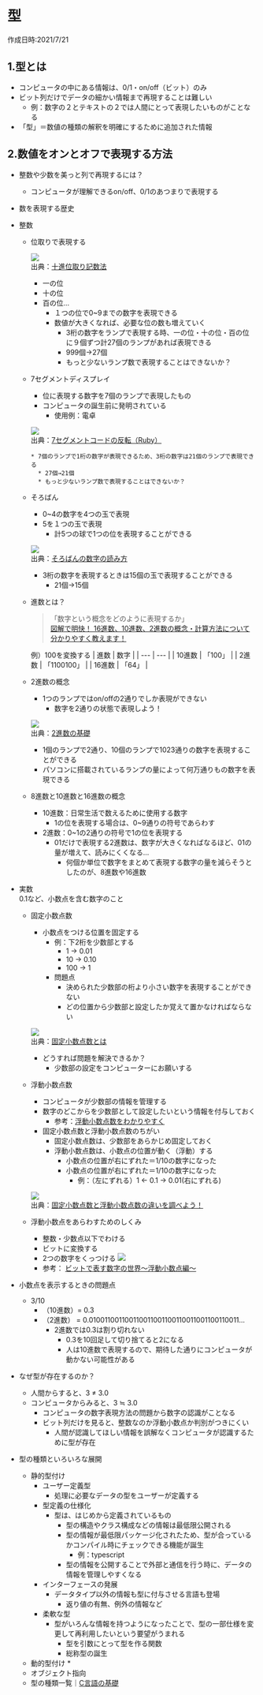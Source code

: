 # 型
作成日時:2021/7/21

## 1.型とは
* コンピュータの中にある情報は、0/1・on/off（ビット）のみ
* ビット列だけでデータの細かい情報まで再現することは難しい
  * 例：数字の２とテキストの２では人間にとって表現したいものがことなる
* 「型」＝数値の種類の解釈を明確にするために追加された情報


## 2.数値をオンとオフで表現する方法
* 整数や少数を美っと列で再現するには？
  * コンピュータが理解できるon/off、0/1のあつまりで表現する

* 数を表現する歴史

* 整数
  * 位取りで表現する

    ![](2021-07-24-21-45-08.png)   
    出典：[十進位取り記数法](https://www.shinko-keirin.co.jp/keirinkan/sansu/WebHelp/01/page1_21.html)

    * 一の位
    * 十の位
    * 百の位…
      * １つの位で0~9までの数字を表現できる
      * 数値が大きくなれば、必要な位の数も増えていく
        * 3桁の数字をランプで表現する時、一の位・十の位・百の位に９個ずつ計27個のランプがあれば表現できる
        * 999個→27個
        * もっと少ないランプ数で表現することはできないか？

  * 7セグメントディスプレイ
    * 位に表現する数字を7個のランプで表現したもの
    * コンピュータの誕生前に発明されている
      * 使用例：電卓

    ![](2021-07-24-21-48-58.png)   
    出典：[7セグメントコードの反転（Ruby）](https://obelisk.hatenablog.com/entry/2017/12/29/061237)

        * 7個のランプで1桁の数字が表現できるため、3桁の数字は21個のランプで表現できる
          * 27個→21個
          * もっと少ないランプ数で表現することはできないか？

  * そろばん
    * 0~4の数字を4つの玉で表現
    * 5を１つの玉で表現
      * 計5つの球で1つの位を表現することができる
      
    ![](2021-07-25-23-37-40.png)   
    出典：[そろばんの数字の読み方](https://dokugaku.org/soroban/howToRead.php)

      * 3桁の数字を表現するときは15個の玉で表現することができる
        * 21個→15個

  * 進数とは？
    > 「数字という概念をどのように表現するか」   
    [図解で明快！ 16進数、10進数、2進数の概念・計算方法について分かりやすく教えます！](https://my-terrace.com/engineer1/)

    例）100を変換する
    | 進数 | 数字 |
    | --- | --- |
    | 10進数 | 「100」 |
    | 2進数 | 「1100100」 |
    | 16進数 | 「64」 |

  * 2進数の概念
    * 1つのランプではon/offの2通りでしか表現ができない
      * 数字を2通りの状態で表現しよう！

    ![](2021-07-25-23-55-34.png)   
    出典：[2進数の基礎](https://www.pc-master.jp/words/2sinsu.html)

      * 1個のランプで2通り、10個のランプで1023通りの数字を表現することができる
      * パソコンに搭載されているランプの量によって何万通りもの数字を表現できる

  * 8進数と10進数と16進数の概念
    * 10進数：日常生活で数えるために使用する数字
      * 1の位を表現する場合は、0~9通りの符号であらわす
    * 2進数：0~1の2通りの符号で1の位を表現する
      * 01だけで表現する2進数は、数字が大きくなればなるほど、01の量が増えて、読みにくくなる…
        * 何個か単位で数字をまとめて表現する数字の量を減らそうとしたのが、8進数や16進数

* 実数   
  0.1など、小数点を含む数字のこと
  * 固定小数点数
    * 小数点をつける位置を固定する
      * 例：下2桁を少数部とする
        * 1 → 0.01
        * 10 → 0.10
        * 100 → 1
      * 問題点
        * 決められた少数部の桁より小さい数字を表現することができない
        * どの位置から少数部と設定したか覚えて置かなければならない

    ![](2021-07-27-23-52-32.png)   
    出典：[固定小数点数とは](https://medium-company.com/%E5%9B%BA%E5%AE%9A%E5%B0%8F%E6%95%B0%E7%82%B9%E6%95%B0/)

      * どうすれば問題を解決できるか？
        * 少数部の設定をコンピューターにお願いする

  * 浮動小数点数
    * コンピュータが少数部の情報を管理する
    * 数字のどこからを少数部として設定したいという情報を付与しておく
      * 参考：[浮動小数点数をわかりやすく](https://wa3.i-3-i.info/word14959.html)
    * 固定小数点数と浮動小数点数のちがい
      * 固定小数点数は、少数部をあらかじめ固定しておく
      * 浮動小数点数は、小数点の位置が動く（浮動）する
        * 小数点の位置が右にずれた＝1/10の数字になった
        * 小数点の位置が右にずれた＝1/10の数字になった
          * 例：（左にずれる）1 ← 0.1 → 0.01(右にずれる)
    
    ![](2021-07-28-00-02-33.png)   
      出典：[固定小数点数と浮動小数点数の違いを調べよう！](https://itmanabi.com/fixed-floating/)

  * 浮動小数点をあらわすためのしくみ
    * 整数・少数点以下でわける
    * ビットに変換する
    * 2つの数字をくっつける
    ![](2021-07-29-23-55-29.png)   
    * 参考： [ビットで表す数字の世界～浮動小数点編～](https://www.macnica.co.jp/business/semiconductor/articles/intel/133327/)

* 小数点を表示するときの問題点
  * 3/10
    * （10進数）= 0.3
    * （2進数） = 0.010011001100110011001100110011001100110011...
      * 2進数では0.3は割り切れない
        * 0.3を10回足して切り捨てると2になる
        * 人は10進数で表現するので、期待した通りにコンピュータが動かない可能性がある

* なぜ型が存在するのか？
  * 人間からすると、3 ≠ 3.0
  * コンピュータからみると、3 ≒ 3.0
    * コンピュータの数字表現方法の問題から数字の認識がことなる
    * ビット列だけを見ると、整数なのか浮動小数点か判別がつきにくい
      * 人間が認識してほしい情報を誤解なくコンピュータが認識するために型が存在

* 型の種類といろいろな展開
  * 静的型付け
    * ユーザー定義型
      * 処理に必要なデータの型をユーザーが定義する
    * 型定義の仕様化
      * 型は、はじめから定義されているもの
        * 型の構造やクラス構成などの情報は最低限公開される
        * 型の情報が最低限パッケージ化されたため、型が合っているかコンパイル時にチェックできる機能が誕生
          * 例：typescript
        * 型の情報を公開することで外部と通信を行う時に、データの情報を管理しやすくなる
    * インターフェースの発展
      * データタイプ以外の情報も型に付与させる言語も登場
        * 返り値の有無、例外の情報など
    * 柔軟な型
      * 型がいろんな情報を持つようになったことで、型の一部仕様を変更して再利用したいという要望がうまれる
        * 型を引数にとって型を作る関数
        * 総称型の誕生
  * 動的型付け
    * 
  * オブジェクト指向
  * 型の種類一覧｜[C言語の基礎](https://jeea.or.jp/course/contents/12107/)